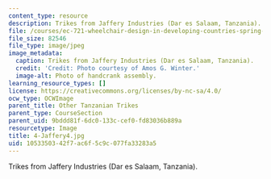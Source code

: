 ```yaml
---
content_type: resource
description: Trikes from Jaffery Industries (Dar es Salaam, Tanzania).
file: /courses/ec-721-wheelchair-design-in-developing-countries-spring-2009/1053350342f7ac6f5c9c077fa33283a5_4-Jaffery4.jpg
file_size: 82546
file_type: image/jpeg
image_metadata:
  caption: Trikes from Jaffery Industries (Dar es Salaam, Tanzania).
  credit: 'Credit: Photo courtesy of Amos G. Winter.'
  image-alt: Photo of handcrank assembly.
learning_resource_types: []
license: https://creativecommons.org/licenses/by-nc-sa/4.0/
ocw_type: OCWImage
parent_title: Other Tanzanian Trikes
parent_type: CourseSection
parent_uid: 9bddd81f-6dc0-133c-cef0-fd83036b889a
resourcetype: Image
title: 4-Jaffery4.jpg
uid: 10533503-42f7-ac6f-5c9c-077fa33283a5
---
```

Trikes from Jaffery Industries (Dar es Salaam, Tanzania).